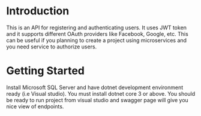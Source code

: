 # Introduction 
This is an API for registering and authenticating users. It uses JWT token and it supports different OAuth providers like Facebook, Google, etc. This can be useful if you planning to create a project using microservices and you need service to authorize users.

# Getting Started
Install Microsoft SQL Server and have dotnet development environment ready (i.e Visual studio). You must install dotnet core 3 or above.
You should be ready to run project from visual studio and swagger page will give you nice view of endpoints.
